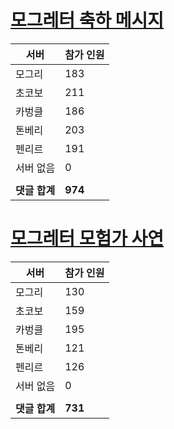 # [모그레터 축하 메시지](./Event250701_v7_2_10th_moogleletter0.md)

|서버|참가 인원|
|-|-|
|모그리|183|
|초코보|211|
|카벙클|186|
|톤베리|203|
|펜리르|191|
|서버 없음|0|
|||
|**댓글 합계**|**974**|


# [모그레터 모험가 사연](./Event250701_v7_2_10th_moogleletter1.md)

|서버|참가 인원|
|-|-|
|모그리|130|
|초코보|159|
|카벙클|195|
|톤베리|121|
|펜리르|126|
|서버 없음|0|
|||
|**댓글 합계**|**731**|


